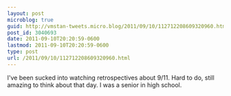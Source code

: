```yaml
---
layout: post
microblog: true
guid: http://vmstan-tweets.micro.blog/2011/09/10/112712208609320960.html
post_id: 3040693
date: 2011-09-10T20:20:59-0600
lastmod: 2011-09-10T20:20:59-0600
type: post
url: /2011/09/10/112712208609320960.html
---
```

I've been sucked into watching retrospectives about 9/11. Hard to do, still amazing to think about that day. I was a senior in high school.
